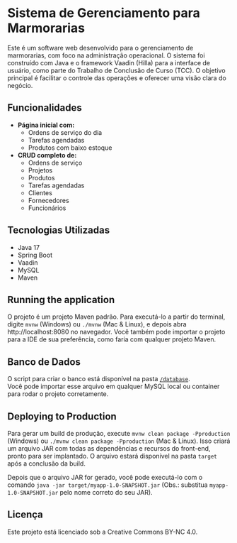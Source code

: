 # Sistema de Gerenciamento para Marmorarias

Este é um software web desenvolvido para o gerenciamento de marmorarias, com foco na administração operacional. O sistema foi construído com Java e o framework Vaadin (Hilla) para a interface de usuário, como parte do Trabalho de Conclusão de Curso (TCC). O objetivo principal é facilitar o controle das operações e oferecer uma visão clara do negócio.

## Funcionalidades

- **Página inicial com:**
  - Ordens de serviço do dia
  - Tarefas agendadas
  - Produtos com baixo estoque
- **CRUD completo de:**
  - Ordens de serviço
  - Projetos
  - Produtos
  - Tarefas agendadas
  - Clientes
  - Fornecedores
  - Funcionários
 
## Tecnologias Utilizadas

- Java 17
- Spring Boot
- Vaadin
- MySQL
- Maven

## Running the application

O projeto é um projeto Maven padrão. Para executá-lo a partir do terminal, digite `mvnw` (Windows) ou `./mvnw` (Mac & Linux), e depois abra http://localhost:8080 no navegador.
Você também pode importar o projeto para a IDE de sua preferência, como faria com qualquer projeto Maven.

## Banco de Dados

O script para criar o banco está disponível na pasta [`/database`](./database/schema.sql).  
Você pode importar esse arquivo em qualquer MySQL local ou container para rodar o projeto corretamente.

## Deploying to Production

Para gerar um build de produção, execute `mvnw clean package -Pproduction` (Windows) ou `./mvnw clean package -Pproduction` (Mac & Linux). Isso criará um arquivo JAR com todas as dependências e recursos do front-end, pronto para ser implantado. O arquivo estará disponível na pasta `target` após a conclusão da build.

Depois que o arquivo JAR for gerado, você pode executá-lo com o comando
`java -jar target/myapp-1.0-SNAPSHOT.jar`
(Obs.: substitua `myapp-1.0-SNAPSHOT.jar` pelo nome correto do seu JAR).

## Licença
Este projeto está licenciado sob a Creative Commons BY-NC 4.0.
